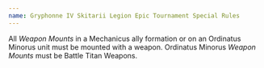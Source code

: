 ```yaml
---
name: Gryphonne IV Skitarii Legion Epic Tournament Special Rules
---
```

All _Weapon Mounts_ in a Mechanicus ally formation or on an Ordinatus Minorus unit must be mounted with a weapon. Ordinatus Minorus _Weapon Mounts_ must be Battle Titan Weapons.